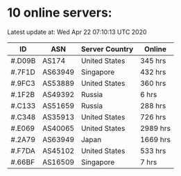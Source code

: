 # 10 online servers:

Latest update at: Wed Apr 22 07:10:13 UTC 2020

| ID | ASN | Server Country | Online |
| -- | --- | -------------- | ------ |
| #.D09B | AS174 | United States | 345 hrs |
| #.7F1D | AS63949 | Singapore | 432 hrs |
| #.9FC3 | AS53889 | United States | 360 hrs |
| #.1F2B | AS49392 | Russia | 6 hrs |
| #.C133 | AS51659 | Russia | 288 hrs |
| #.C348 | AS35913 | United States | 726 hrs |
| #.E069 | AS40065 | United States | 2989 hrs |
| #.2A79 | AS63949 | Japan | 1669 hrs |
| #.F7DA | AS45102 | United States | 533 hrs |
| #.66BF | AS16509 | Singapore | 7 hrs |

